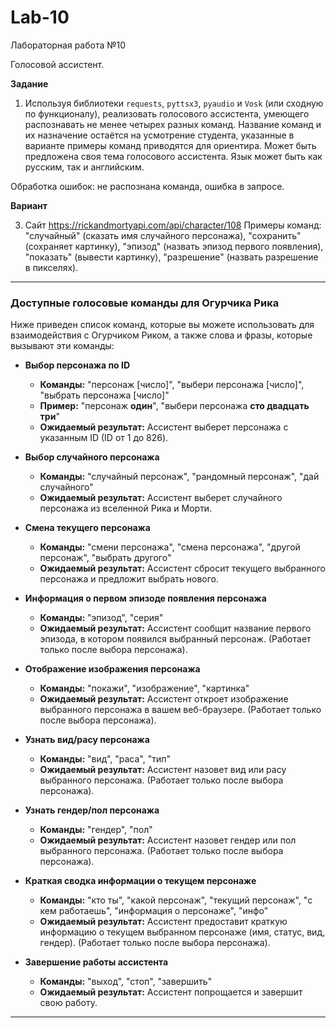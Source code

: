 # Lab-10
Лабораторная работа №10

Голосовой ассистент.

**Задание**

1. Используя библиотеки ```requests```, ```pyttsx3```, ```pyaudio``` и ```Vosk``` (или сходную по функционалу), реализовать голосового ассистента, умеющего распознавать не менее четырех разных команд. Название команд и их назначение остаётся на усмотрение студента, указанные в варианте примеры команд приводятся для ориентира. Может быть предложена своя тема голосового ассистента. Язык может быть как русским, так и английским.

Обработка ошибок: не распознана команда, ошибка в запросе.

**Вариант**
 
3. Сайт https://rickandmortyapi.com/api/character/108 Примеры команд: "случайный" (сказать имя случайного персонажа), "сохранить" (сохраняет картинку), "эпизод" (назвать эпизод первого появления), "показать" (вывести картинку), "разрешение" (назвать разрешение в пикселях).  

---

### Доступные голосовые команды для Огурчика Рика

Ниже приведен список команд, которые вы можете использовать для взаимодействия с Огурчиком Риком, а также слова и фразы, которые вызывают эти команды:

* **Выбор персонажа по ID**
    * **Команды:** "персонаж [число]", "выбери персонажа [число]", "выбрать персонажа [число]"
    * **Пример:** "персонаж **один**", "выбери персонажа **сто двадцать три**"
    * **Ожидаемый результат:** Ассистент выберет персонажа с указанным ID (ID от 1 до 826).

* **Выбор случайного персонажа**
    * **Команды:** "случайный персонаж", "рандомный персонаж", "дай случайного"
    * **Ожидаемый результат:** Ассистент выберет случайного персонажа из вселенной Рика и Морти.

* **Смена текущего персонажа**
    * **Команды:** "смени персонажа", "смена персонажа", "другой персонаж", "выбрать другого"
    * **Ожидаемый результат:** Ассистент сбросит текущего выбранного персонажа и предложит выбрать нового.

* **Информация о первом эпизоде появления персонажа**
    * **Команды:** "эпизод", "серия"
    * **Ожидаемый результат:** Ассистент сообщит название первого эпизода, в котором появился выбранный персонаж. (Работает только после выбора персонажа).

* **Отображение изображения персонажа**
    * **Команды:** "покажи", "изображение", "картинка"
    * **Ожидаемый результат:** Ассистент откроет изображение выбранного персонажа в вашем веб-браузере. (Работает только после выбора персонажа).

* **Узнать вид/расу персонажа**
    * **Команды:** "вид", "раса", "тип"
    * **Ожидаемый результат:** Ассистент назовет вид или расу выбранного персонажа. (Работает только после выбора персонажа).

* **Узнать гендер/пол персонажа**
    * **Команды:** "гендер", "пол"
    * **Ожидаемый результат:** Ассистент назовет гендер или пол выбранного персонажа. (Работает только после выбора персонажа).

* **Краткая сводка информации о текущем персонаже**
    * **Команды:** "кто ты", "какой персонаж", "текущий персонаж", "с кем работаешь", "информация о персонаже", "инфо"
    * **Ожидаемый результат:** Ассистент предоставит краткую информацию о текущем выбранном персонаже (имя, статус, вид, гендер). (Работает только после выбора персонажа).

* **Завершение работы ассистента**
    * **Команды:** "выход", "стоп", "завершить"
    * **Ожидаемый результат:** Ассистент попрощается и завершит свою работу.

---